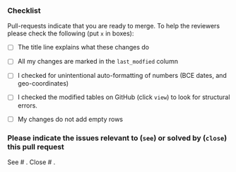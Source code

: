 ### Checklist
Pull-requests indicate that you are ready to merge. To help the reviewers please check the following (put `x` in boxes):

-   [ ] The title line explains what these changes do
-   [ ] All my changes are marked in the `last_modfied` column
-   [ ] I checked for unintentional auto-formatting of numbers (BCE dates, and geo-coordinates)
-   [ ] I checked the modified tables on GitHub (click `view`) to look for structural errors.
-   [ ] My changes do not add empty rows



### Please indicate the issues relevant to (`see`) or solved by (`close`) this pull request

See # .
Close # .
